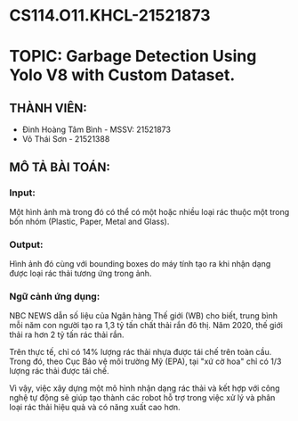 # CS114.O11.KHCL-21521873

# TOPIC: Garbage Detection Using Yolo V8 with Custom Dataset.

## THÀNH VIÊN:

  - Đinh Hoàng Tâm Bình - MSSV: 21521873 
  - Võ Thái Sơn - 21521388

## MÔ TẢ BÀI TOÁN:

### Input: 
Một hình ảnh mà trong đó có thể có một hoặc nhiều loại rác thuộc một trong bốn nhóm (Plastic, Paper, Metal and Glass).

### Output: 
Hình ảnh đó cùng với bounding boxes do máy tính tạo ra khi nhận dạng được loại rác thải tương ứng trong ảnh.

### Ngữ cảnh ứng dụng:

NBC NEWS dẫn số liệu của Ngân hàng Thế giới (WB) cho biết, trung bình mỗi năm con người tạo ra 1,3 tỷ tấn chất thải rắn đô thị. Năm 2020, thế giới thải ra hơn 2 tỷ tấn rác thải rắn.

Trên thực tế, chỉ có 14% lượng rác thải nhựa được tái chế trên toàn cầu. Trong đó, theo Cục Bảo vệ môi trường Mỹ (EPA), tại "xứ cờ hoa" chỉ có 1/3 lượng rác thải được tái chế.

Vì vậy, việc xây dựng một mô hình nhận dạng rác thải và kết hợp với công nghệ tự động sẽ giúp tạo thành các robot hỗ trợ trong việc xử lý và phân loại rác thải hiệu quả và có năng xuất cao hơn.




 





